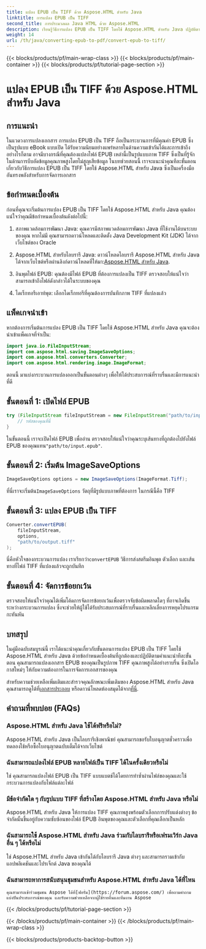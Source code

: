```yaml
---
title: แปลง EPUB เป็น TIFF ด้วย Aspose.HTML สำหรับ Java
linktitle: การแปลง EPUB เป็น TIFF
second_title: การประมวลผล Java HTML ด้วย Aspose.HTML
description: เรียนรู้วิธีการแปลง EPUB เป็น TIFF โดยใช้ Aspose.HTML สำหรับ Java ปฏิบัติตามคำแนะนำทีละขั้นตอนของเราเพื่อการแปลงเอกสารคุณภาพสูง
weight: 14
url: /th/java/converting-epub-to-pdf/convert-epub-to-tiff/
---
```


{{< blocks/products/pf/main-wrap-class >}}
{{< blocks/products/pf/main-container >}}
{{< blocks/products/pf/tutorial-page-section >}}

# แปลง EPUB เป็น TIFF ด้วย Aspose.HTML สำหรับ Java


## การแนะนำ

ในแวดวงการแปลงเอกสาร การแปลง EPUB เป็น TIFF ถือเป็นกระบวนการที่มีคุณค่า EPUB ซึ่งเป็นรูปแบบ eBook แบบเปิด ได้รับความนิยมอย่างแพร่หลายในด้านความเข้ากันได้และการเข้าถึง อย่างไรก็ตาม อาจมีบางกรณีที่คุณต้องแปลงไฟล์ EPUB เหล่านี้เป็นรูปแบบภาพ TIFF ซึ่งเป็นที่รู้จักในด้านการบีบอัดข้อมูลคุณภาพสูงโดยไม่สูญเสียข้อมูล ในบทช่วยสอนนี้ เราจะแนะนำคุณทีละขั้นตอนเกี่ยวกับวิธีการแปลง EPUB เป็น TIFF โดยใช้ Aspose.HTML สำหรับ Java ซึ่งเป็นเครื่องมืออันทรงพลังสำหรับการจัดการเอกสาร

## ข้อกำหนดเบื้องต้น

ก่อนที่คุณจะเริ่มต้นการแปลง EPUB เป็น TIFF โดยใช้ Aspose.HTML สำหรับ Java คุณต้องแน่ใจว่าคุณมีข้อกำหนดเบื้องต้นดังต่อไปนี้:

1. สภาพแวดล้อมการพัฒนา Java: คุณควรมีสภาพแวดล้อมการพัฒนา Java ที่ใช้งานได้บนระบบของคุณ หากไม่มี คุณสามารถดาวน์โหลดและติดตั้ง Java Development Kit (JDK) ได้จากเว็บไซต์ของ Oracle

2.  Aspose.HTML สำหรับไลบรารี Java: ดาวน์โหลดไลบรารี Aspose.HTML สำหรับ Java ได้จากเว็บไซต์หรือผ่านลิงก์ดาวน์โหลดที่ให้มา:[Aspose.HTML สำหรับ Java](https://releases.aspose.com/html/java/).

3. อินพุตไฟล์ EPUB: คุณต้องมีไฟล์ EPUB ที่ต้องการแปลงเป็น TIFF ตรวจสอบให้แน่ใจว่าสามารถเข้าถึงไฟล์ดังกล่าวได้ในระบบของคุณ

4. ไดเร็กทอรีเอาท์พุต: เลือกไดเร็กทอรีที่คุณต้องการบันทึกภาพ TIFF ที่แปลงแล้ว

## แพ็คเกจนำเข้า

หากต้องการเริ่มต้นการแปลง EPUB เป็น TIFF โดยใช้ Aspose.HTML สำหรับ Java คุณจะต้องนำเข้าแพ็คเกจที่จำเป็น:

```java
import java.io.FileInputStream;
import com.aspose.html.saving.ImageSaveOptions;
import com.aspose.html.converters.Converter;
import com.aspose.html.rendering.image.ImageFormat;
```

ตอนนี้ มาแบ่งกระบวนการแปลงออกเป็นขั้นตอนต่างๆ เพื่อให้ได้ประสบการณ์ที่ราบรื่นและมีการแนะนำที่ดี


## ขั้นตอนที่ 1: เปิดไฟล์ EPUB

```java
try (FileInputStream fileInputStream = new FileInputStream("path/to/input.epub")) {
    // รหัสของคุณที่นี่
}
```

ในขั้นตอนนี้ เราจะเปิดไฟล์ EPUB เพื่ออ่าน ตรวจสอบให้แน่ใจว่าคุณระบุเส้นทางที่ถูกต้องไปยังไฟล์ EPUB ของคุณแทน`"path/to/input.epub"`.

## ขั้นตอนที่ 2: เริ่มต้น ImageSaveOptions

```java
ImageSaveOptions options = new ImageSaveOptions(ImageFormat.Tiff);
```

 ที่นี่เราจะเริ่มต้น`ImageSaveOptions` วัตถุที่มีรูปแบบภาพที่ต้องการ ในกรณีนี้คือ TIFF

## ขั้นตอนที่ 3: แปลง EPUB เป็น TIFF

```java
Converter.convertEPUB(
    fileInputStream,
    options,
    "path/to/output.tiff"
);
```

 นี่คือหัวใจของกระบวนการแปลง เราเรียกว่า`convertEPUB` วิธีการส่งสตรีมอินพุต ตัวเลือก และเส้นทางที่ไฟล์ TIFF ที่แปลงแล้วจะถูกบันทึก

## ขั้นตอนที่ 4: จัดการข้อยกเว้น

ตรวจสอบให้แน่ใจว่าคุณได้เพิ่มโค้ดการจัดการข้อยกเว้นเพื่อตรวจจับข้อผิดพลาดใดๆ ที่อาจเกิดขึ้นระหว่างกระบวนการแปลง ซึ่งจะช่วยให้ผู้ใช้ได้รับประสบการณ์ที่ราบรื่นและหลีกเลี่ยงการหยุดโปรแกรมกะทันหัน

## บทสรุป

ในคู่มือฉบับสมบูรณ์นี้ เราได้แนะนำคุณเกี่ยวกับขั้นตอนการแปลง EPUB เป็น TIFF โดยใช้ Aspose.HTML สำหรับ Java ด้วยข้อกำหนดเบื้องต้นที่ถูกต้องและปฏิบัติตามคำแนะนำทีละขั้นตอน คุณสามารถแปลงเอกสาร EPUB ของคุณเป็นรูปภาพ TIFF คุณภาพสูงได้อย่างราบรื่น ซึ่งเปิดโอกาสใหม่ๆ ให้กับความต้องการในการจัดการเอกสารของคุณ

สำหรับความช่วยเหลือเพิ่มเติมและสำรวจคุณลักษณะเพิ่มเติมของ Aspose.HTML สำหรับ Java คุณสามารถดูได้ที่[เอกสารประกอบ](https://reference.aspose.com/html/java/) หรือดาวน์โหลดห้องสมุดได้จาก[ที่นี่](https://releases.aspose.com/html/java/).

## คำถามที่พบบ่อย (FAQs)

### Aspose.HTML สำหรับ Java ใช้ได้ฟรีหรือไม่?
   Aspose.HTML สำหรับ Java เป็นไลบรารีเชิงพาณิชย์ คุณสามารถขอรับใบอนุญาตชั่วคราวเพื่อทดลองใช้หรือซื้อใบอนุญาตฉบับเต็มได้จากเว็บไซต์

### ฉันสามารถแปลงไฟล์ EPUB หลายไฟล์เป็น TIFF ได้ในครั้งเดียวหรือไม่
   ใช่ คุณสามารถแปลงไฟล์ EPUB เป็น TIFF แบบแบตช์ได้โดยการทำซ้ำผ่านไฟล์ของคุณและใช้กระบวนการแปลงกับไฟล์แต่ละไฟล์

### มีข้อจำกัดใด ๆ กับรูปแบบ TIFF ที่สร้างโดย Aspose.HTML สำหรับ Java หรือไม่
   Aspose.HTML สำหรับ Java ให้การแปลง TIFF คุณภาพสูงพร้อมตัวเลือกการปรับแต่งต่างๆ ข้อจำกัดนั้นขึ้นอยู่กับความซับซ้อนของไฟล์ EPUB อินพุตของคุณและตัวเลือกที่คุณเลือกเป็นหลัก

### ฉันสามารถใช้ Aspose.HTML สำหรับ Java ร่วมกับไลบรารีหรือเฟรมเวิร์ก Java อื่น ๆ ได้หรือไม่
   ใช่ Aspose.HTML สำหรับ Java เข้ากันได้กับไลบรารี Java ต่างๆ และสามารถรวมเข้ากับแอปพลิเคชันและโปรเจ็กต์ Java ของคุณได้

### ฉันสามารถหาการสนับสนุนชุมชนสำหรับ Aspose.HTML สำหรับ Java ได้ที่ไหน
    คุณสามารถเข้าร่วมชุมชน Aspose ได้ที่[ฟอรั่ม](https://forum.aspose.com/) เพื่อถามคำถาม แบ่งปันประสบการณ์ของคุณ และรับความช่วยเหลือจากผู้ใช้รายอื่นและทีมงาน Aspose

{{< /blocks/products/pf/tutorial-page-section >}}

{{< /blocks/products/pf/main-container >}}
{{< /blocks/products/pf/main-wrap-class >}}

{{< blocks/products/products-backtop-button >}}
